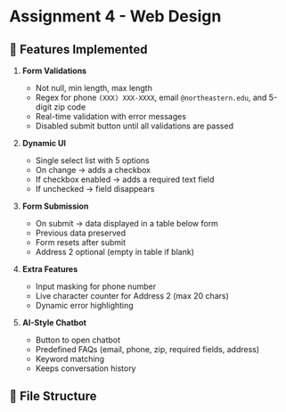 # Assignment 4 - Web Design

## 📌 Features Implemented
1. **Form Validations**
   - Not null, min length, max length
   - Regex for phone `(XXX) XXX-XXXX`, email `@northeastern.edu`, and 5-digit zip code
   - Real-time validation with error messages
   - Disabled submit button until all validations are passed

2. **Dynamic UI**
   - Single select list with 5 options
   - On change → adds a checkbox
   - If checkbox enabled → adds a required text field
   - If unchecked → field disappears

3. **Form Submission**
   - On submit → data displayed in a table below form
   - Previous data preserved
   - Form resets after submit
   - Address 2 optional (empty in table if blank)

4. **Extra Features**
   - Input masking for phone number
   - Live character counter for Address 2 (max 20 chars)
   - Dynamic error highlighting

5. **AI-Style Chatbot**
   - Button to open chatbot
   - Predefined FAQs (email, phone, zip, required fields, address)
   - Keyword matching
   - Keeps conversation history

## 📂 File Structure
